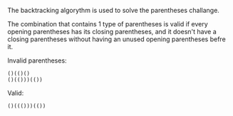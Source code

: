 The backtracking algorythm is used to solve the parentheses challange.

The combination that contains 1 type of parentheses is valid if every opening parentheses has its closing parentheses, and it doesn't have a closing parentheses without having an unused opening parentheses befre it.

Invalid parentheses:
```
()(()()
()(()))(())
```

Valid:
```
()((()))(())
```


